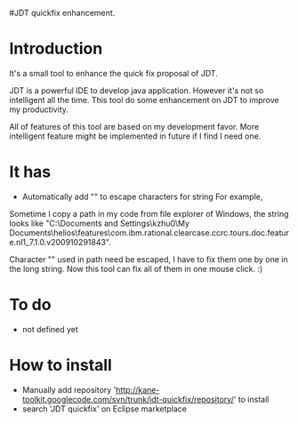 #JDT quickfix enhancement.

# Introduction #

It's a small tool to enhance the quick fix proposal of JDT.

JDT is a powerful IDE to develop java application. However it's not so intelligent all the time. This tool do some enhancement on JDT to improve my productivity.

All of features of this tool are based on my development favor.
More intelligent feature might be implemented in future if I find I need one.

# It has #
  * Automatically add "\" to escape characters for string
For example,

Sometime I copy a path in my code from file explorer of Windows, the string looks like "C:\Documents and Settings\kzhu0\My Documents\helios\features\com.ibm.rational.clearcase.ccrc.tours.doc.feature.nl1\_7.1.0.v200910291843".

Character "\" used in path need be escaped, I have to fix them one by one in the long string. Now this tool can fix all of them in one mouse click. :)

# To do #
  * not defined yet

# How to install #
  * Manually add repository 'http://kane-toolkit.googlecode.com/svn/trunk/jdt-quickfix/repository/' to install
  * search 'JDT quickfix' on Eclipse marketplace